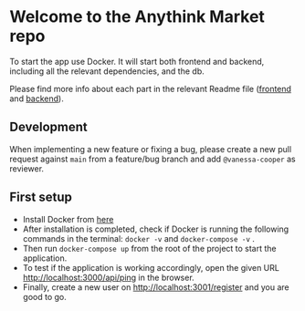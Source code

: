 # Welcome to the Anythink Market repo

To start the app use Docker. It will start both frontend and backend, including all the relevant dependencies, and the db.

Please find more info about each part in the relevant Readme file ([frontend](frontend/readme.md) and [backend](backend/README.md)).

## Development

When implementing a new feature or fixing a bug, please create a new pull request against `main` from a feature/bug branch and add `@vanessa-cooper` as reviewer.

## First setup

- Install Docker from [here](https://docs.docker.com/get-docker)
- After installation is completed, check if Docker is running the following commands in the terminal: `docker -v` and `docker-compose -v` .
- Then run `docker-compose up` from the root of the project to start the application.
- To test if the application is working accordingly, open the given URL [http://localhost:3000/api/ping](http://localhost:3000/api/ping) in the browser.
- Finally, create a new user on [http://localhost:3001/register](http://localhost:3001/register) and you are good to go.